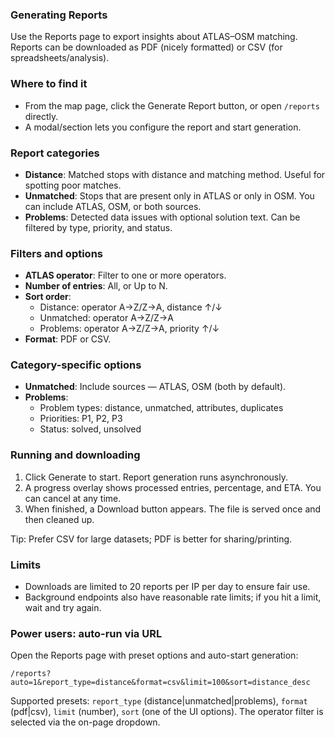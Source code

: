 ### Generating Reports

Use the Reports page to export insights about ATLAS–OSM matching. Reports can be downloaded as PDF (nicely formatted) or CSV (for spreadsheets/analysis).

### Where to find it
- From the map page, click the Generate Report button, or open `/reports` directly.
- A modal/section lets you configure the report and start generation.

### Report categories
- **Distance**: Matched stops with distance and matching method. Useful for spotting poor matches.
- **Unmatched**: Stops that are present only in ATLAS or only in OSM. You can include ATLAS, OSM, or both sources.
- **Problems**: Detected data issues with optional solution text. Can be filtered by type, priority, and status.

### Filters and options
- **ATLAS operator**: Filter to one or more operators.
- **Number of entries**: All, or Up to N.
- **Sort order**:
  - Distance: operator A→Z/Z→A, distance ↑/↓
  - Unmatched: operator A→Z/Z→A
  - Problems: operator A→Z/Z→A, priority ↑/↓
- **Format**: PDF or CSV.

### Category-specific options
- **Unmatched**: Include sources — ATLAS, OSM (both by default).
- **Problems**:
  - Problem types: distance, unmatched, attributes, duplicates
  - Priorities: P1, P2, P3
  - Status: solved, unsolved

### Running and downloading
1. Click Generate to start. Report generation runs asynchronously.
2. A progress overlay shows processed entries, percentage, and ETA. You can cancel at any time.
3. When finished, a Download button appears. The file is served once and then cleaned up.

Tip: Prefer CSV for large datasets; PDF is better for sharing/printing.

### Limits
- Downloads are limited to 20 reports per IP per day to ensure fair use.
- Background endpoints also have reasonable rate limits; if you hit a limit, wait and try again.

### Power users: auto-run via URL
Open the Reports page with preset options and auto-start generation:

`/reports?auto=1&report_type=distance&format=csv&limit=100&sort=distance_desc`

Supported presets: `report_type` (distance|unmatched|problems), `format` (pdf|csv), `limit` (number), `sort` (one of the UI options). The operator filter is selected via the on-page dropdown.


